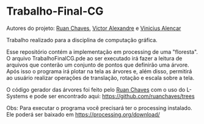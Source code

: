 # Trabalho-Final-CG

Autores do projeto: [Ruan Chaves](https://github.com/ruanchaves), [Victor Alexandre](https://github.com/victor-alexandre) e [Vinicius Alencar](https://github.com/vncsalencar)

Trabalho realizado para a disciplina de computação gráfica. 

Esse repositório contém a implementação em processing de uma "floresta". O arquivo TrabalhoFinalCG.pde ao ser executado irá fazer a leitura de arquivos que conterão um conjunto de pontos que definirão uma árvore. Após isso o programa irá plotar na tela as árvores e, além disso, permitirá ao usuário realizar operações de translação, rotação e escala sobre a tela.

O código gerador das árvores foi feito pelo [Ruan Chaves](https://github.com/ruanchaves) com o uso do L-Systems e pode ser encontrado aqui: https://github.com/ruanchaves/trees

Obs: Para executar o programa você precisará ter o processing instalado. Ele poderá ser baixado em https://processing.org/download/

